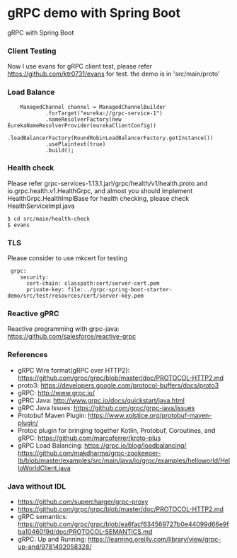 gRPC demo with Spring Boot
==========================
gRPC with Spring Boot

### Client Testing
Now I use evans for gRPC client test, please refer https://github.com/ktr0731/evans for test. the demo is in 'src/main/proto'

### Load Balance

```
    ManagedChannel channel = ManagedChannelBuilder
            .forTarget("eureka://grpc-service-1")
            .nameResolverFactory(new EurekaNameResolverProvider(eurekaClientConfig))
            .loadBalancerFactory(RoundRobinLoadBalancerFactory.getInstance())
            .usePlaintext(true)
            .build();

```

### Health check

Please refer grpc-services-1.13.1.jar!/grpc/health/v1/health.proto and io.grpc.health.v1.HealthGrpc,
and almost you should implement HealthGrpc.HealthImplBase for health checking, please check HealthServiceImpl.java
```
$ cd src/main/health-check
$ evans
```

### TLS

Please consider to use mkcert for testing

```
 grpc:
    security:
      cert-chain: classpath:cert/server-cert.pem
      private-key: file:../grpc-spring-boot-starter-demo/src/test/resources/cert/server-key.pem
```

### Reactive gPRC

Reactive programming with grpc-java: https://github.com/salesforce/reactive-grpc

### References

* gRPC Wire format(gRPC over HTTP2): https://github.com/grpc/grpc/blob/master/doc/PROTOCOL-HTTP2.md
* proto3: https://developers.google.com/protocol-buffers/docs/proto3
* gRPC:  http://www.grpc.io/
* gPRC Java: http://www.grpc.io/docs/quickstart/java.html
* gRPC Java Issues: https://github.com/grpc/grpc-java/issues
* Protobuf Maven Plugin: https://www.xolstice.org/protobuf-maven-plugin/
* Protoc plugin for bringing together Kotlin, Protobuf, Coroutines, and gRPC: https://github.com/marcoferrer/kroto-plus
* gRPC Load Balancing: https://grpc.io/blog/loadbalancing/ https://github.com/makdharma/grpc-zookeeper-lb/blob/master/examples/src/main/java/io/grpc/examples/helloworld/HelloWorldClient.java

### Java without IDL

* https://github.com/supercharger/grpc-proxy
* https://github.com/grpc/grpc/blob/master/doc/PROTOCOL-HTTP2.md
* gRPC semantics: https://github.com/grpc/grpc/blob/ea6facf634569727b0e44099d66e9fba1046019d/doc/PROTOCOL-SEMANTICS.md
* gRPC: Up and Running: https://learning.oreilly.com/library/view/grpc-up-and/9781492058328/
